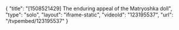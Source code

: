 {
    "title": "[1508521429] The enduring appeal of the Matryoshka doll",
    "type": "solo",
    "layout": "iframe-static",
    "videoId": "123195537",
    "url": "\/tvpembed\/123195537"
}